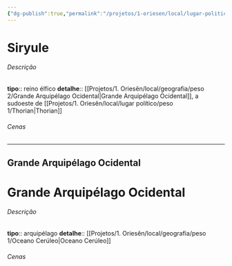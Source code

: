 ```yaml
---
{"dg-publish":true,"permalink":"/projetos/1-oriesen/local/lugar-politico/peso-1/siryule/"}
---
```



# Siryule

###### Descrição
**tipo**:: reino élfico
**detalhe**:: [[Projetos/1. Oriesên/local/geografia/peso 2/Grande Arquipélago Ocidental|Grande Arquipélago Ocidental]], a sudoeste de [[Projetos/1. Oriesên/local/lugar político/peso 1/Thorian|Thorian]]


###### Cenas



---
## Grande Arquipélago Ocidental

<div class="transclusion internal-embed is-loaded"><div class="markdown-embed">





# Grande Arquipélago Ocidental

###### Descrição
**tipo**:: arquipélago
**detalhe**:: [[Projetos/1. Oriesên/local/geografia/peso 1/Oceano Cerúleo|Oceano Cerúleo]]


###### Cenas



</div></div>

